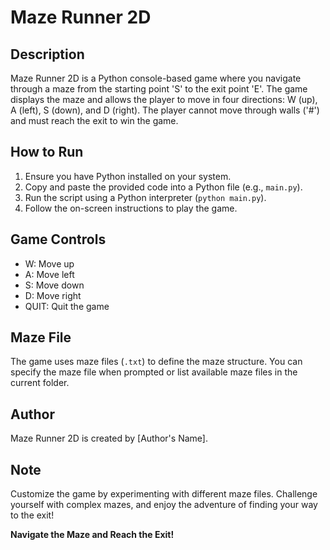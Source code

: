 # Maze Runner 2D

## Description

Maze Runner 2D is a Python console-based game where you navigate through a maze from the starting point 'S' to the exit point 'E'. The game displays the maze and allows the player to move in four directions: W (up), A (left), S (down), and D (right). The player cannot move through walls ('#') and must reach the exit to win the game.

## How to Run

1. Ensure you have Python installed on your system.
2. Copy and paste the provided code into a Python file (e.g., `main.py`).
3. Run the script using a Python interpreter (`python main.py`).
4. Follow the on-screen instructions to play the game.

## Game Controls

- W: Move up
- A: Move left
- S: Move down
- D: Move right
- QUIT: Quit the game

## Maze File

The game uses maze files (`.txt`) to define the maze structure. You can specify the maze file when prompted or list available maze files in the current folder.

## Author

Maze Runner 2D is created by [Author's Name].

## Note

Customize the game by experimenting with different maze files. Challenge yourself with complex mazes, and enjoy the adventure of finding your way to the exit!

**Navigate the Maze and Reach the Exit!**
